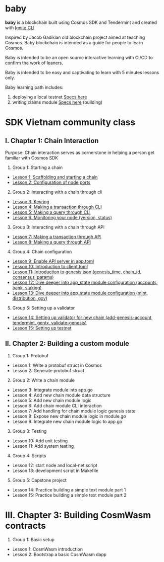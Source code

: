 # baby
**baby** is a blockchain built using Cosmos SDK and Tendermint and created with [Ignite CLI](https://ignite.com/cli).

Inspired by Jacob Gadikian old blockchain project aimed at teaching Cosmos. Baby blockchain is intended as a guide for people to learn Cosmos.

Baby is intended to be an open source interactive learning with CI/CD to confirm the work of leaners.

Baby is intended to be easy and captivating to learn with 5 minutes lessons only.

Baby learning path includes:
1. deploying a local testnet [Specs here](specs/testnet_spec.md)
2. writing claims module [Specs here](specs/claims_module_spec.md) (building)

# SDK Vietnam community class

## I. Chapter 1: Chain Interaction

Purpose: Chain interaction serves as cornerstone in helping a person get familiar with Cosmos SDK

1. Group 1: Starting a chain

- [Lesson 1: Scaffolding and starting a chain](docs/chapter_1/group_1/lesson_1.md)
- [Lesson 2: Configuration of node ports](docs/chapter_1/group_1/lesson_2.md)

2. Group 2: Interacting with a chain through cli

- [Lesson 3: Keyring](docs/chapter_1/group_2/lesson_3.md)
- [Lesson 4: Making a transaction through CLI](docs/chapter_1/group_2/lesson_4.md)
- [Lesson 5: Making a query through CLI](docs/chapter_1/group_2/lesson_5.md)
- [Lesson 6: Monitoring your node (version, status)](docs/chapter_1/group_2/lesson_6.md)

3. Group 3: Interacting with a chain through API

- [Lesson 7: Making a transaction through API](docs/chapter_1/group_3/lesson_7.md)
- [Lesson 8: Making a query through API](docs/chapter_1/group_3/lesson_8.md)

4. Group 4: Chain configuration

- [Lesson 9: Enable API server in app.toml](docs/chapter_1/group_4/lesson_9.md)
- [Lesson 10: Introduction to client.toml](docs/chapter_1/group_4/lesson_10.md)
- [Lesson 11: Introduction to genesis.json (genesis_time, chain_id, consensus_params)](docs/chapter_1/group_4/lesson_11.md)
- [Lesson 12: Dive deeper into app_state module configuration (accounts, bank, staking)](docs/chapter_1/group_4/lesson_12.md)
- [Lesson 13: Dive deeper into app_state module configuration (mint, distribution, gov)](docs/chapter_1/group_4/lesson_13.md)

5. Group 5: Setting up a validator
- [Lesson 14: Setting up validator for new chain (add-genesis-account, tendermint, gentx, validate-genesis)](docs/chapter_1/group_5/lesson_14.md)
- [Lesson 15: Setting up testnet](docs/chapter_1/group_5/lesson_15.md)

## II. Chapter 2: Building a custom module

1. Group 1: Protobuf
- Lesson 1: Write a protobuf struct in Cosmos
- Lesson 2: Generate protobuf struct
  
2. Group 2: Write a chain module
- Lesson 3: Integrate module into app.go
- Lesson 4: Add new chain module data structure
- Lesson 5: Add new chain module logic
- Lesson 6: Add chain module CLI interaction
- Lesson 7: Add handling for chain module logic genesis state
- Lesson 8: Expose new chain module logic in module.go
- Lesson 9: Integrate new chain module logic to app.go
  
3. Group 3: Testing
- Lesson 10: Add unit testing
- Lesson 11: Add system testing
  
4. Group 4: Scripts
- Lesson 12: start node and local-net script
- Lesson 13: development script in Makefile
  
5. Group 5: Capstone project
- Lesson 14: Practice building a simple text module part 1
- Lesson 15: Practice building a simple text module part 2

# III. Chapter 3: Building CosmWasm contracts
1. Group 1: Basic setup
- Lesson 1: CosmWasm introduction
- Lesson 2: Bootstrap a basic CosmWasm dapp